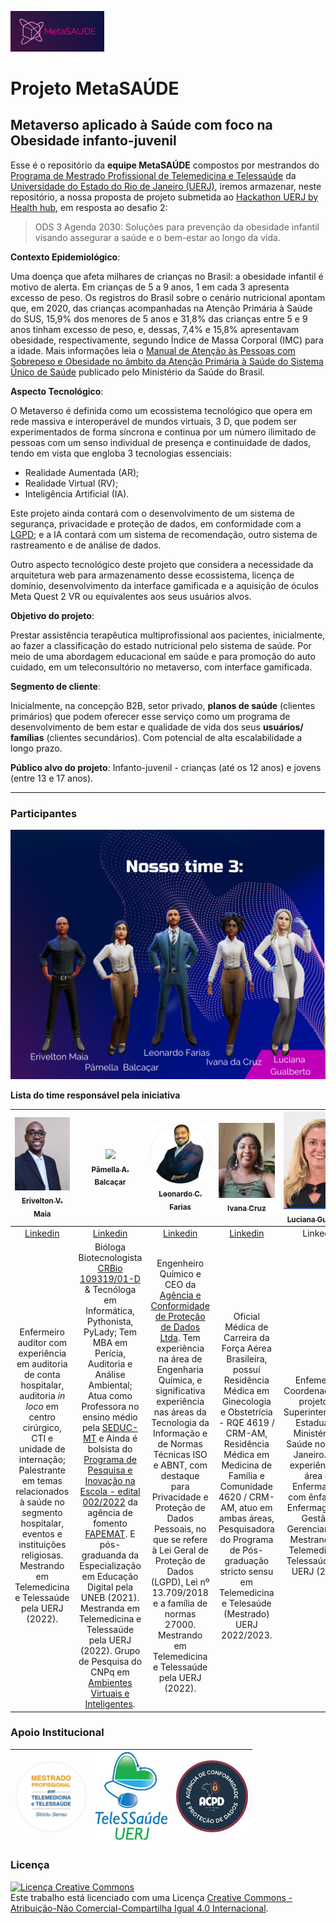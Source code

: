 [<img style='align:center' src="https://github.com/pamellabiotec/metasaude/blob/main/imagem_projeto/logo_metasaude.png" width=150>](https://www.acpdbrasil.com/projeto-metasaude/)

# Projeto MetaSAÚDE

## Metaverso aplicado à Saúde com foco na Obesidade infanto-juvenil 

Esse é o repositório da **equipe MetaSAÚDE** compostos por mestrandos do [Programa de Mestrado Profissional de Telemedicina e Telessaúde](https://www.telessaude.uerj.br/mestrado/) da [Universidade do Estado do Rio de Janeiro (UERJ)](https://www.uerj.br/), iremos armazenar, neste repositório, a nossa proposta de projeto submetida ao [Hackathon UERJ by Health hub](https://sdp.saidopapel.com.br/hackathon-uerj), em resposta ao desafio 2: 

> ODS 3 Agenda 2030: Soluções para prevenção da obesidade infantil visando assegurar a saúde e o bem-estar ao longo da vida.


**Contexto Epidemiológico**: 

Uma doença que afeta milhares de crianças no Brasil: a obesidade infantil é motivo de alerta. Em crianças de 5 a 9 anos, 1 em cada 3 apresenta excesso de peso. Os registros do Brasil sobre o cenário nutricional apontam que, em 2020, das crianças acompanhadas na Atenção Primária à Saúde do SUS, 15,9% dos menores de 5 anos e 31,8% das crianças entre 5 e 9 anos tinham excesso de peso, e, dessas, 7,4% e 15,8% apresentavam obesidade, respectivamente, segundo Índice de Massa Corporal (IMC) para a idade. Mais informações leia o [Manual de Atenção às Pessoas com Sobrepeso e Obesidade no âmbito da Atenção Primária à Saúde do Sistema Único de Saúde](https://bit.ly/ManualSobrepesoObesidade) publicado pelo Ministério da Saúde do Brasil. 

**Aspecto Tecnológico**:

O Metaverso é definida como um ecossistema tecnológico que opera em rede massiva e interoperável de mundos virtuais, 3 D, que podem ser experimentados de forma síncrona e continua por um número ilimitado de pessoas com um senso individual de presença e continuidade de dados, tendo em vista que engloba 3 tecnologias essenciais:
* Realidade Aumentada (AR);
* Realidade Virtual (RV); 
* Inteligência Artificial (IA).

Este projeto ainda contará com o desenvolvimento de um sistema de segurança, privacidade e proteção de dados, em conformidade com a [LGPD](https://www.planalto.gov.br/ccivil_03/_ato2015-2018/2018/lei/l13709.htm); e a IA contará com um sistema de recomendação, outro sistema de rastreamento e de análise de dados.

Outro aspecto tecnológico deste projeto que considera a necessidade da arquitetura web para armazenamento desse ecossistema, licença de domínio, desenvolvimento da interface gamificada e a aquisição de óculos Meta Quest 2 VR ou equivalentes aos seus usuários alvos.

**Objetivo do projeto**: 

Prestar assistência terapêutica multiprofissional aos  pacientes, inicialmente, ao fazer a classificação do estado nutricional pelo sistema de saúde. Por meio de uma abordagem educacional em saúde e para promoção do auto cuidado, em um teleconsultório no metaverso, com interface gamificada.

**Segmento de cliente**: 

Inicialmente, na concepção B2B, setor privado, **planos de saúde** (clientes primários) que podem oferecer esse serviço como um programa de desenvolvimento de bem estar e qualidade de vida dos seus **usuários/ famílias** (clientes secundários). Com potencial de alta escalabilidade a longo prazo.

**Público alvo do projeto**: Infanto-juvenil - crianças (até os 12 anos) e jovens (entre 13 e 17 anos).

***

### Participantes

[<img src="https://github.com/pamellabiotec/metasaude/blob/main/imagem_projeto/equipe.png">](https://www.acpdbrasil.com/projeto-metasaude/)

**Lista do time responsável pela iniciativa**

|[<img src="https://github.com/pamellabiotec/metasaude/blob/main/imagem_projeto/erivelton.png" width=115><br><sub>Erivelton V. Maia</sub>](http://lattes.cnpq.br/1918057574858503) | [<img src="https://avatars3.githubusercontent.com/u/34974649?s=460&u=cbaf67211a4451e245cd48c41971b9eb1f874a53&v=4" width=115><br><sub>Pâmella A. Balcaçar</sub>](http://lattes.cnpq.br/1206643836491711) |[<img src="https://github.com/pamellabiotec/metasaude/blob/main/imagem_projeto/leonardo.png" width=115><br><sub>Leonardo C. Farias</sub>](http://lattes.cnpq.br/5743312197388469) | [<img src="https://github.com/pamellabiotec/metasaude/blob/main/imagem_projeto/ivana.png" width=115><br><sub>Ivana Cruz</sub>](http://lattes.cnpq.br/6038258985658593) | [<img src="https://github.com/pamellabiotec/metasaude/blob/main/imagem_projeto/luciana.png" width=115><br><sub>Luciana Gualberto</sub>](http://lattes.cnpq.br/0704710823513548)|
|:--:|:--:|:--:|:--:|:--:|
| [Linkedin](https://www.linkedin.com/in/erivelton-maia-107989171) | [Linkedin](https://www.linkedin.com/in/pamellabiotec) | [Linkedin](https://www.linkedin.com/in/leocfarias/) | [Linkedin](https://www.linkedin.com/in/ivana-santo-cruz-197813225) | Linkedin |
| Enfermeiro auditor com experiência em auditoria de conta hospitalar, auditoria *in loco* em centro cirúrgico, CTI e unidade de internação; Palestrante em temas relacionados à saúde no segmento hospitalar, eventos e instituições religiosas. Mestrando em Telemedicina e Telessaúde pela UERJ (2022). | Bióloga Biotecnologista [CRBio 109319/01-D](http://www.crbiodigital.com.br/01/pamellabiotec) & Tecnóloga em Informática, Pythonista, PyLady; Tem MBA em Perícia, Auditoria e Análise Ambiental; Atua como Professora no ensino médio pela [SEDUC-MT](http://www.seduc.mt.gov.br/) e Ainda é bolsista do [Programa de Pesquisa e Inovação na Escola - edital 002/2022](http://www.fapemat.mt.gov.br/-/19019021-regulamento-das-bolsas-pesquisa-e-inovacao-na-escola-bpie) da agência de fomento [FAPEMAT](http://www.fapemat.mt.gov.br). E pós-graduanda da Especialização em Educação Digital pela UNEB (2021). Mestranda em Telemedicina e Telessaúde pela UERJ (2022). Grupo de Pesquisa do CNPq em [Ambientes Virtuais e Inteligentes](http://dgp.cnpq.br/dgp/espelhorh/1206643836491711). | Engenheiro Químico e CEO da [Agência e Conformidade de Proteção de Dados Ltda](https://www.acpdbrasil.com/). Tem experiência na área de Engenharia Química, e significativa experiência nas áreas da Tecnologia da Informação e de Normas Técnicas ISO e ABNT, com destaque para Privacidade e Proteção de Dados Pessoais, no que se refere à Lei Geral de Proteção de Dados (LGPD), Lei nº 13.709/2018 e a família de normas 27000. Mestrando em Telemedicina e Telessaúde pela UERJ (2022). | Oficial Médica de Carreira da Força Aérea Brasileira, possuí Residência Médica em Ginecologia e Obstetrícia - RQE 4619 / CRM-AM, Residência Médica em Medicina de Família e Comunidade 4620 / CRM-AM, atuo em ambas áreas, Pesquisadora do Programa de Pós-graduação stricto sensu em Telemedicina e Telesaúde (Mestrado) UERJ 2022/2023. | Enfemeira e Coordenadora de projetos - Superintendência Estadual do Ministério da Saúde no Rio de Janeiro. Tem experiência na área de Enfermagem, com ênfase em Enfermagem na Gestão e Gerenciamento. Mestranda em Telemedicina e Telessaúde pela UERJ (2022). |

### Apoio Institucional

|[<img src="https://github.com/pamellabiotec/metasaude/blob/main/imagem_projeto/logo_mptt.png" width=115>](https://www.telessaude.uerj.br/mestrado/)|[<img src="https://github.com/pamellabiotec/metasaude/blob/main/imagem_projeto/telessaude_uerj.png" width=115>](https://www.telessaude.uerj.br/site/)|[<img src="https://github.com/pamellabiotec/metasaude/blob/main/imagem_projeto/acpd_brasil.png" width=115>](https://www.acpdbrasil.com/)|
|--|--|--|

### Licença

<a rel="license" href="http://creativecommons.org/licenses/by-nc-sa/4.0/"><img alt="Licença Creative Commons" style="border-width:0" src="https://i.creativecommons.org/l/by-nc-sa/4.0/88x31.png" /></a><br />Este trabalho está licenciado com uma Licença <a rel="license" href="http://creativecommons.org/licenses/by-nc-sa/4.0/">Creative Commons - Atribuição-Não Comercial-Compartilha Igual 4.0 Internacional</a>.
